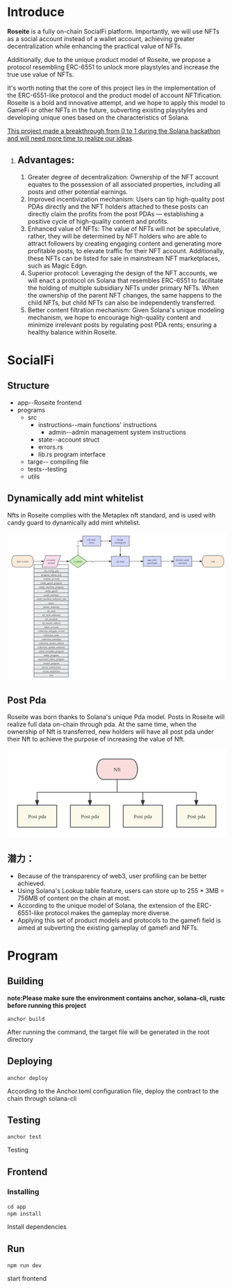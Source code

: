 # Introduce

**Roseite** is a fully on-chain SocialFi platform. Importantly, we will use NFTs as a social account instead of a wallet account, achieving greater decentralization while enhancing the practical value of NFTs.

Additionally, due to the unique product model of Roseite, we propose a protocol resembling ERC-6551 to unlock more playstyles and increase the true use value of NFTs.

It's worth noting that the core of this project lies in the implementation of the ERC-6551-like protocol and the product model of account NFTification. Roseite is a bold and innovative attempt, and we hope to apply this model to GameFi or other NFTs in the future, subverting existing playstyles and developing unique ones based on the characteristics of Solana.

<u>This project made a breakthrough from 0 to 1 during the Solana hackathon and will need more time to realize our ideas</u>.



1. ## Advantages:

   1. Greater degree of decentralization: Ownership of the NFT account equates to the possession of all associated properties, including all posts and other potential earnings.
   2. Improved incentivization mechanism: Users can tip high-quality post PDAs directly and the NFT holders attached to these posts can directly claim the profits from the post PDAs — establishing a positive cycle of high-quality content and profits.
   3. Enhanced value of NFTs: The value of NFTs will not be speculative, rather, they will be determined by NFT holders who are able to attract followers by creating engaging content and generating more profitable posts, to elevate traffic for their NFT account. Additionally, these NFTs can be listed for sale in mainstream NFT marketplaces, such as Magic Edgn.
   4. Superior protocol: Leveraging the design of the NFT accounts, we will enact a protocol on Solana that resembles ERC-6551 to facilitate the holding of multiple subsidiary NFTs under primary NFTs. When the ownership of the parent NFT changes, the same happens to the child NFTs, but child NFTs can also be independently transferred.
   5. Better content filtration mechanism: Given Solana's unique modeling mechanism, we hope to encourage high-quality content and minimize irrelevant posts by regulating post PDA rents; ensuring a healthy balance within Roseite.



# SocialFi



## Structure

- app--Roseite frontend
- programs
  - src
    - instructions--main functions' instructions
      - admin--admin management system instructions
    - state--account struct
    - errors.rs
    - lib.rs program interface
  - targe-- compiling file
  - tests--testing
  - utils



## Dynamically add mint whitelist

Nfts in Roseite complies with the Metaplex nft standard, and is used with candy guard to dynamically add mint whitelist.

![image-20231010155818315](./images/image-20231010155818315.png)



## Post Pda

Roseite was born thanks to Solana's unique Pda model. Posts in Roseite will realize full data on-chain through pda. At the same time, when the ownership of Nft is transferred, new holders will have all post pda under their Nft to achieve the purpose of increasing the value of Nft.

![未命名文件](./images/post.png)



## 潜力：

- Because of the transparency of web3, user profiling can be better achieved.
- Using Solana's Lookup table feature, users can store up to 255 * 3MB = 756MB of content on the chain at most.
- According to the unique model of Solana, the extension of the ERC-6551-like protocol makes the gameplay more diverse.
- Applying this set of product models and protocols to the gamefi field is aimed at subverting the existing gameplay of gamefi and NFTs.



# Program

## Building

**note:Please make sure the environment contains anchor, solana-cli, rustc before running this project**

```
anchor build
```

After running the command, the target file will be generated in the root directory



## Deploying

```
anchor deploy
```

According to the Anchor.toml configuration file, deploy the contract to the chain through solana-cli



## Testing

```
anchor test
```

Testing



## Frontend

### Installing

```
cd app
npm install
```

Install dependencies



## Run

```
npm run dev
```

start frontend